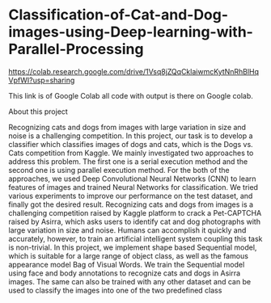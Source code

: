# Classification-of-Cat-and-Dog-images-using-Deep-learning-with-Parallel-Processing

https://colab.research.google.com/drive/1Vsq8jZQqCklaiwmcKytNnRhBlHqVpfWI?usp=sharing

This link is of Google Colab all code with output is there on Google colab.

About this project

Recognizing cats and dogs from images with large variation in size and noise is a challenging
competition. In this project, our task is to develop a classifier which classifies images of dogs
and cats, which is the Dogs vs. Cats competition from Kaggle. We mainly investigated two
approaches to address this problem. The first one is a serial execution method and the second
one is using parallel execution method. For the both of the approaches, we used Deep
Convolutional Neural Networks (CNN) to learn features of images and trained Neural
Networks for classification. We tried various experiments to improve our performance on the
test dataset, and finally got the desired result. Recognizing cats and dogs from images is a
challenging competition raised by Kaggle platform to crack a Pet-CAPTCHA raised by Asirra,
which asks users to identify cat and dog photographs with large variation in size and noise.
Humans can accomplish it quickly and accurately, however, to train an artificial intelligent
system coupling this task is non-trivial. In this project, we implement shape based Sequential
model, which is suitable for a large range of object class, as well as the famous appearance
model Bag of Visual Words. We train the Sequential model using face and body annotations to
recognize cats and dogs in Asirra images. The same can also be trained with any other dataset
and can be used to classify the images into one of the two predefined class
